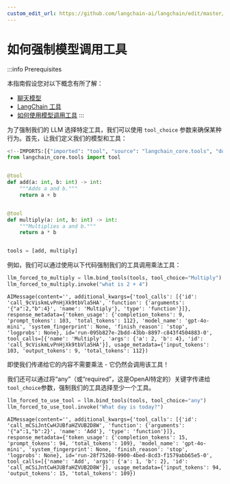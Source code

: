 ```yaml
---
custom_edit_url: https://github.com/langchain-ai/langchain/edit/master/docs/docs/how_to/tool_choice.ipynb
---
```

# 如何强制模型调用工具

:::info Prerequisites

本指南假设您对以下概念有所了解：
- [聊天模型](/docs/concepts/#chat-models)
- [LangChain 工具](/docs/concepts/#tools)
- [如何使用模型调用工具](/docs/how_to/tool_calling)
:::

为了强制我们的 LLM 选择特定工具，我们可以使用 `tool_choice` 参数来确保某种行为。首先，让我们定义我们的模型和工具：


```python
<!--IMPORTS:[{"imported": "tool", "source": "langchain_core.tools", "docs": "https://python.langchain.com/api_reference/core/tools/langchain_core.tools.convert.tool.html", "title": "How to force models to call a tool"}]-->
from langchain_core.tools import tool


@tool
def add(a: int, b: int) -> int:
    """Adds a and b."""
    return a + b


@tool
def multiply(a: int, b: int) -> int:
    """Multiplies a and b."""
    return a * b


tools = [add, multiply]
```

例如，我们可以通过使用以下代码强制我们的工具调用乘法工具：


```python
llm_forced_to_multiply = llm.bind_tools(tools, tool_choice="Multiply")
llm_forced_to_multiply.invoke("what is 2 + 4")
```

```output
AIMessage(content='', additional_kwargs={'tool_calls': [{'id': 'call_9cViskmLvPnHjXk9tbVla5HA', 'function': {'arguments': '{"a":2,"b":4}', 'name': 'Multiply'}, 'type': 'function'}]}, response_metadata={'token_usage': {'completion_tokens': 9, 'prompt_tokens': 103, 'total_tokens': 112}, 'model_name': 'gpt-4o-mini', 'system_fingerprint': None, 'finish_reason': 'stop', 'logprobs': None}, id='run-095b827e-2bdd-43bb-8897-c843f4504883-0', tool_calls=[{'name': 'Multiply', 'args': {'a': 2, 'b': 4}, 'id': 'call_9cViskmLvPnHjXk9tbVla5HA'}], usage_metadata={'input_tokens': 103, 'output_tokens': 9, 'total_tokens': 112})
```

即使我们传递给它的内容不需要乘法 - 它仍然会调用该工具！

我们还可以通过将“any”（或“required”，这是OpenAI特定的）关键字传递给`tool_choice`参数，强制我们的工具选择至少一个工具。


```python
llm_forced_to_use_tool = llm.bind_tools(tools, tool_choice="any")
llm_forced_to_use_tool.invoke("What day is today?")
```

```output
AIMessage(content='', additional_kwargs={'tool_calls': [{'id': 'call_mCSiJntCwHJUBfaHZVUB2D8W', 'function': {'arguments': '{"a":1,"b":2}', 'name': 'Add'}, 'type': 'function'}]}, response_metadata={'token_usage': {'completion_tokens': 15, 'prompt_tokens': 94, 'total_tokens': 109}, 'model_name': 'gpt-4o-mini', 'system_fingerprint': None, 'finish_reason': 'stop', 'logprobs': None}, id='run-28f75260-9900-4bed-8cd3-f1579abb65e5-0', tool_calls=[{'name': 'Add', 'args': {'a': 1, 'b': 2}, 'id': 'call_mCSiJntCwHJUBfaHZVUB2D8W'}], usage_metadata={'input_tokens': 94, 'output_tokens': 15, 'total_tokens': 109})
```
